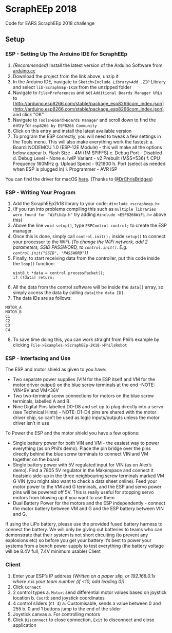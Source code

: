 # ScraphEEp 2018
Code for EARS ScraphEEp 2018 challenge

## Setup
### ESP - Setting Up The Arduino IDE for ScraphEEp
1. *(Recommended)* Install the latest version of the Arduino Software from [arduino.cc](http://www.arduino.cc)
2. Download the project from the link above, unzip it 
3. In the Arduino IDE, navigate to `Sketch>Include Library>Add .ZIP` Library and select `lib-ScraphEEp-1K18` from the unzipped folder
4. Navigate to `File>Preferences` and set `Additional Boards Manager URLs` to [http://arduino.esp8266.com/stable/package_esp8266com_index.json](http://arduino.esp8266.com/stable/package_esp8266com_index.json) and click "OK"
5. Navigate to `Tools>Board>Boards Manager` and scroll down to find the entry for `esp8266 by ESP8266 Community`
6. Click on this entry and install the latest available version
7. To program the ESP correctly, you will need to tweak a few settings in the Tools menu. This will also make everything work the fastest:
	a. Board: NODEMCU 1.0 (ESP-12E Module) - this will make all the options below appear
	b. Flash Size - 4M (1M SPIFFS)
	c. Debug Port - Disabled
	d. Debug Level - None
	e. IwIP Variant - v2 Prebuilt (MSS=536)
	f. CPU Frequency 160MHz
	g. Upload Speed - 921600
	h. Port (select as needed when ESP is plugged in)
	i. Programmer - AVR ISP
	
You can find the driver for macOS [here](http://blog.sengotta.net/wp-content/uploads/2015/11/CH341SER_MAC-1.4.zip). (Thanks to [@DrChrisBridges](https://twitter.com/DrChrisBridges/status/959430562472701953))

### ESP - Writing Your Program
1. Add the ScraphEEp2k18 library to your code: `#include <scrapheep.h>`
2. (If you run into problems compiling this such as `multiple libraries were found for "WiFiUdp.h"` try adding `#include <ESP8266WiFi.h>` above this)
3. Above the line `void setup()`, type `ESPControl control;` to create the ESP manager.
4. Once this is done, simply call `control.init();` inside `setup()` to connect your processor to the WiFi.
	*(To change the WiFi network, add 2 parameters, SSID PASSWORD, to `control.init()`. E.g. `control.init("SSID", "PASSWORD")`)*
5. Finally, to start receiving data from the controller, put this code inside the `loop()` function:
	```
	uint8_t *data = control.processPacket();
	if (!data) return;
	```
6. All the data from the control software will be inside the `data[]` array, so simply access the data by calling `data[the data ID]`.
7. The data IDs are as follows:
```
MOTOR_A
MOTOR_B
C1
C2
C3
C4
```
8. To save time doing this, you can work straight from Phil’s example by clicking `File->Examples->ScraphEEp-2K18->PhilsRobot`


### ESP - Interfacing and Use
The ESP and motor shield as given to you have:
- Two separate power supplies (VIN for the ESP itself and VM for the motor driver output) on the blue screw terminals at the end -NOTE:  VIN<9V and VM<36V
- Two two-terminal screw connections for motors on the blue screw terminals, labelled A and B.
- Nine Digital Pins labelled D0-D8 and set up to plug directly into a servo (see Technical Hints) - NOTE: D1-D4 pins are shared with the motor driver chip, so can’t be used as logic inputs/outputs unless the motor driver isn’t in use

To Power the ESP and the motor shield you have a few options:
- Single battery power for both VIN and VM - the easiest way to power everything (as on Phil’s demo). Place the pin bridge over the pins directly behind the blue screw terminals to connect VIN and VM together on the board
- Single battery power with 5V regulated input for VIN (as on Alex’s demo). Find a 7805 5V regulator in the Makerspace and connect it heatsink-side-up in the three neighbouring screw terminals marked VM G VIN (you might also want to check a data sheet online). Feed your motor power to the VM and G terminals, and the ESP and servo power pins will be powered off 5V. This is really useful for stopping servo motors from blowing up if you want to use them
- Dual Battery Power for the motors and the ESP independently - connect the motor battery between VM and G and the ESP battery between VIN and G.

If using the LiPo battery, please use the provided fused battery harness to connect the battery. We will only be giving out batteries to teams who can demonstrate that their system is not short circuiting (to prevent any explosions etc) so before you get your battery it’s best to power your systems from a bench power supply to test everything (the battery voltage will be 8.4V full, 7.4V minimum usable)
Client

### Client
1. Enter your ESP’s IP address *(Written on a paper slip, or 192.168.0.1x where x is your team number (if <10, add leading 0))*
2. Click `Connect`
3. 2 control types
a. `Motor`: send differential motor values based on joystick location
b. `Coord`: send joystick coordinates
4. 4 control sliders (`C1-4`)
a. Customisable, sends a value between 0 and 255
b. 0 and 1 buttons jump to the end of the slider
5. Joystick canvas
a. For controlling motors
6. Click `Disconnect` to close connection, `Exit` to disconnect and close application
